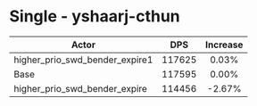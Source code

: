 # Single - yshaarj-cthun
| Actor | DPS | Increase |
|---|:---:|:---:|
|higher_prio_swd_bender_expire1|117625|0.03%|
|Base|117595|0.00%|
|higher_prio_swd_bender_expire|114456|-2.67%|
